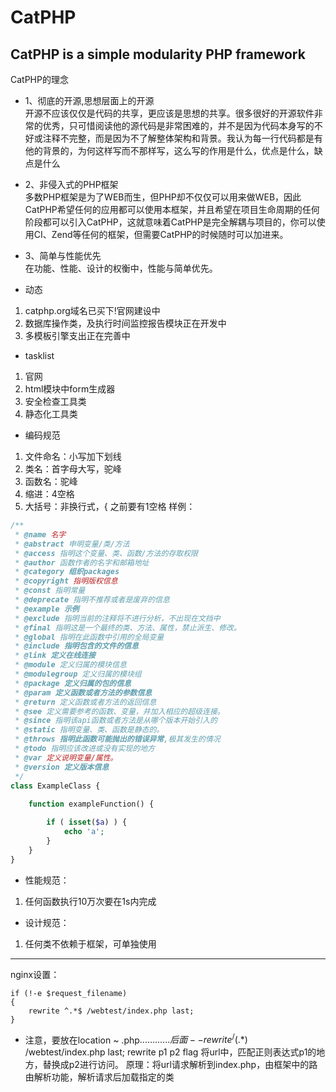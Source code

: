 CatPHP
======

CatPHP is a simple modularity PHP framework
------
CatPHP的理念

- 1、彻底的开源,思想层面上的开源<br>
开源不应该仅仅是代码的共享，更应该是思想的共享。很多很好的开源软件非常的优秀，只可惜阅读他的源代码是非常困难的，并不是因为代码本身写的不好或注释不完整，而是因为不了解整体架构和背景。我认为每一行代码都是有他的背景的，为何这样写而不那样写，这么写的作用是什么，优点是什么，缺点是什么

- 2、非侵入式的PHP框架<br>
多数PHP框架是为了WEB而生，但PHP却不仅仅可以用来做WEB，因此CatPHP希望任何的应用都可以使用本框架，并且希望在项目生命周期的任何阶段都可以引入CatPHP，这就意味着CatPHP是完全解耦与项目的，你可以使用CI、Zend等任何的框架，但需要CatPHP的时候随时可以加进来。


- 3、简单与性能优先<br>
在功能、性能、设计的权衡中，性能与简单优先。

- 动态
1. catphp.org域名已买下!官网建设中
2. 数据库操作类，及执行时间监控报告模块正在开发中
3. 多模板引擎支出正在完善中

- tasklist
1. 官网
2. html模块中form生成器
3. 安全检查工具类
4. 静态化工具类


- 编码规范
1. 文件命名：小写加下划线
2. 类名：首字母大写，驼峰
3. 函数名：驼峰
4. 缩进：4空格
5. 大括号：非换行式，{ 之前要有1空格
样例：
```php
/**
 * @name 名字
 * @abstract 申明变量/类/方法
 * @access 指明这个变量、类、函数/方法的存取权限
 * @author 函数作者的名字和邮箱地址
 * @category 组织packages
 * @copyright 指明版权信息
 * @const 指明常量
 * @deprecate 指明不推荐或者是废弃的信息
 * @example 示例
 * @exclude 指明当前的注释将不进行分析，不出现在文挡中
 * @final 指明这是一个最终的类、方法、属性，禁止派生、修改。
 * @global 指明在此函数中引用的全局变量
 * @include 指明包含的文件的信息
 * @link 定义在线连接
 * @module 定义归属的模块信息
 * @modulegroup 定义归属的模块组
 * @package 定义归属的包的信息
 * @param 定义函数或者方法的参数信息
 * @return 定义函数或者方法的返回信息
 * @see 定义需要参考的函数、变量，并加入相应的超级连接。
 * @since 指明该api函数或者方法是从哪个版本开始引入的
 * @static 指明变量、类、函数是静态的。
 * @throws 指明此函数可能抛出的错误异常,极其发生的情况
 * @todo 指明应该改进或没有实现的地方
 * @var 定义说明变量/属性。
 * @version 定义版本信息
 */
class ExampleClass {
    
    function exampleFunction() {

        if ( isset($a) ) {
            echo 'a';
        }
    }
}

```

- 性能规范：
1. 任何函数执行10万次要在1s内完成

- 设计规范：
1. 任何类不依赖于框架，可单独使用


----------
nginx设置：
```
if (!-e $request_filename) 
{
    rewrite ^.*$ /webtest/index.php last;
}
```
- 注意，要放在location ~ \.php${............}后面
--rewrite ^/(.*)$ /webtest/index.php last;
rewrite p1 p2 flag
将url中，匹配正则表达式p1的地方，替换成p2进行访问。
原理：将url请求解析到index.php，由框架中的路由解析功能，解析请求后加载指定的类


